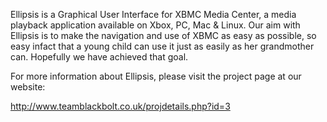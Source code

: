 Ellipsis is a Graphical User Interface for XBMC Media Center, a media playback application available on Xbox, PC, Mac & Linux. Our aim with Ellipsis is to make the navigation and use of XBMC as easy as possible, so easy infact that a young child can use it just as easily as her grandmother can. Hopefully we have achieved that goal.

For more information about Ellipsis, please visit the project page at our website:

http://www.teamblackbolt.co.uk/projdetails.php?id=3